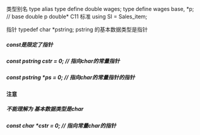 类型别名 type alias
type define double wages;
type define wages base, *p; // base double  p double\*
C11 标准
using SI = Sales_item;

指针
typedef char *pstring;
pstring 的基本数据类型是指针 
#####  const是限定了指针
##### const pstring cstr = 0; // 指向char的常量指针
##### const pstring *ps = 0; // 指向char的常量指针的指针
#### 注意
##### 不能理解为 基本数据类型是char
##### const char *cstr = 0; // 指向常量char的指针
